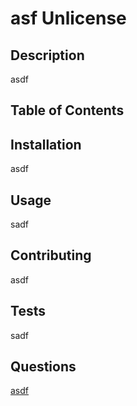 
# asf Unlicense

## Description

asdf

## Table of Contents

## Installation

asdf

## Usage

sadf

## Contributing

asdf
## Tests

sadf
## Questions

[asdf](http://github.com/asdf)
<asdf>
